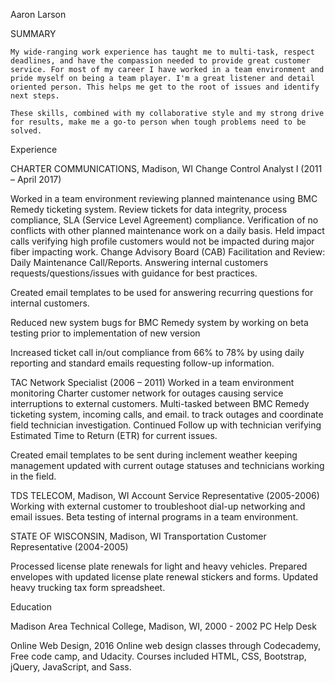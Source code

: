 Aaron Larson



SUMMARY

	My wide-ranging work experience has taught me to multi-task, respect deadlines, and have the compassion needed to provide great customer service. For most of my career I have worked in a team environment and pride myself on being a team player. I'm a great listener and detail oriented person. This helps me get to the root of issues and identify next steps. 

	These skills, combined with my collaborative style and my strong drive for results, make me a go-to person when tough problems need to be solved.


Experience

CHARTER COMMUNICATIONS, Madison, WI
Change Control Analyst I (2011 – April 2017)

 Worked in a team environment reviewing planned maintenance using BMC Remedy ticketing system. Review tickets for data integrity, process compliance, SLA (Service Level Agreement) compliance. Verification of no conflicts with other planned maintenance work on a daily basis. Held impact calls verifying high profile customers would not be impacted during major fiber impacting work. Change Advisory Board (CAB) Facilitation and Review: Daily Maintenance Call/Reports. Answering internal customers requests/questions/issues with guidance for best practices.

Created email templates to be used for answering recurring questions for internal customers.	

Reduced new system bugs for BMC Remedy system by working on beta testing prior to implementation of new version

Increased ticket call in/out compliance from 66% to 78% by using daily reporting and standard emails requesting follow-up information.


TAC Network Specialist (2006 – 2011) 
Worked in a team environment monitoring Charter customer network for outages causing service interruptions to external customers. Multi-tasked between BMC Remedy ticketing system, incoming calls, and email. to track outages and coordinate field technician investigation. Continued Follow up with technician verifying Estimated Time to Return (ETR) for current issues.

Created email templates to be sent during inclement weather keeping management updated with current outage statuses and technicians working in the field.


TDS TELECOM, Madison, WI
Account Service Representative (2005-2006)
Working with external customer to troubleshoot dial-up networking and email issues. Beta testing of internal programs in a team environment.


STATE OF WISCONSIN, Madison, WI
Transportation Customer Representative (2004-2005)

Processed license plate renewals for light and heavy vehicles.
Prepared envelopes with updated license plate renewal stickers and forms.
Updated heavy trucking tax form spreadsheet. 


Education

Madison Area Technical College, Madison, WI, 2000 - 2002
PC Help Desk

Online Web Design, 2016
Online web design classes through Codecademy, Free code camp, and Udacity. Courses included HTML, CSS, Bootstrap, jQuery, JavaScript, and Sass.

